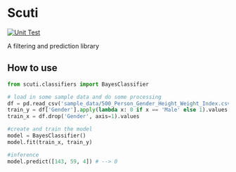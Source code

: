 # Scuti

[![Unit Test](https://github.com/carterjfulcher/scuti/actions/workflows/test.yml/badge.svg)](https://github.com/carterjfulcher/scuti/actions/workflows/test.yml)

A filtering and prediction library

## How to use

```python
from scuti.classifiers import BayesClassifier

# load in some sample data and do some processing
df = pd.read_csv('sample_data/500_Person_Gender_Height_Weight_Index.csv')
train_y = df['Gender'].apply(lambda x: 0 if x == 'Male' else 1).values
train_x = df.drop('Gender', axis=1).values

#create and train the model
model = BayesClassifier()
model.fit(train_x, train_y)

#inference
model.predict([143, 59, 4]) # --> 0

```

